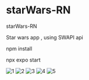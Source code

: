 # starWars-RN
starWars-RN

Star wars app , using SWAPI api 

npm install 

npx expo start

![1](https://github.com/Kudzuya/starWars-RN/assets/120993792/89528eda-ad3c-4648-ac79-51c706cb4886)
![2](https://github.com/Kudzuya/starWars-RN/assets/120993792/3746f39e-5191-4b2b-a2a8-d4d7186dd69c)
![3](https://github.com/Kudzuya/starWars-RN/assets/120993792/e50d0496-0b94-4791-a763-dab4ad060e12)
![4](https://github.com/Kudzuya/starWars-RN/assets/120993792/fb697966-19af-4132-96e0-823dd705499a)
![5](https://github.com/Kudzuya/starWars-RN/assets/120993792/a9c021c3-38cd-4898-8f4a-628529124ca9)

